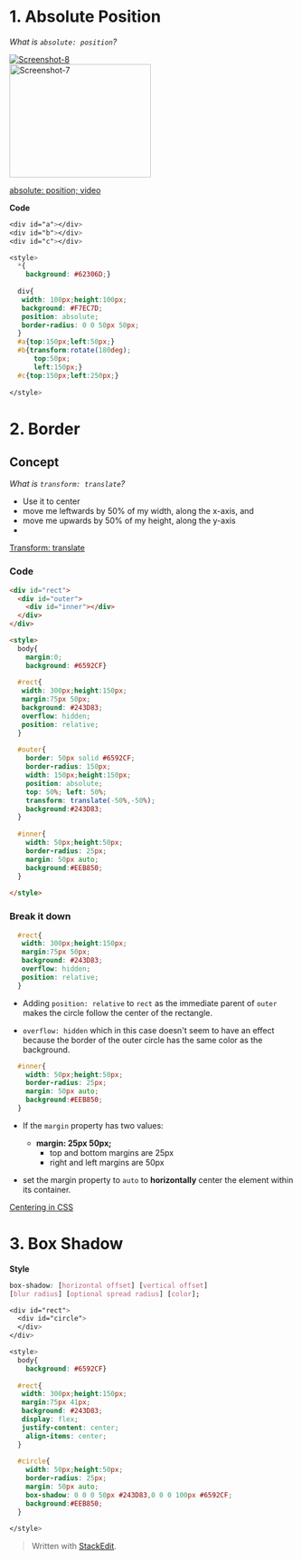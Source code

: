 # 1. Absolute Position

*What is `absolute: position`?*

<div class="row">  
<div class="column">  
<a href="https://imgbb.com/"><img src="https://i.ibb.co/VQGBdKN/Screenshot-8.png" alt="Screenshot-8" border="0"></a>
</div>  
<div class="column">  
<a href="https://imgbb.com/"><img src="https://i.ibb.co/BgZPVYJ/Screenshot-7.png" alt="Screenshot-7" border="0" height="200" width="250"></a>
</div>  
</div>

[absolute: position; video](https://www.youtube.com/watch?v=3PDQDRJq5Ls)

**Code**
```css
<div id="a"></div>
<div id="b"></div>
<div id="c"></div>

<style>
  *{
    background: #62306D;}
  
  div{
   width: 100px;height:100px;
   background: #F7EC7D;
   position: absolute;
   border-radius: 0 0 50px 50px;
  }
  #a{top:150px;left:50px;}
  #b{transform:rotate(180deg);
	  top:50px;
	  left:150px;}
  #c{top:150px;left:250px;}
  
</style>
```

# 2. Border

## Concept

*What is `transform: translate`?*
- Use it to center
-   move me leftwards by 50% of my width, along the x-axis, and
-   move me upwards by 50% of my height, along the y-axis
- 
[Transform: translate](https://stackoverflow.com/questions/46184458/transform-translate-50-50/46184660)

### Code
```html
<div id="rect">
  <div id="outer">
    <div id="inner"></div>
  </div>
</div>

<style>
  body{
    margin:0;
    background: #6592CF}
  
  #rect{
   width: 300px;height:150px;
   margin:75px 50px; 
   background: #243D83;
   overflow: hidden;
   position: relative;
  }
  
  #outer{
    border: 50px solid #6592CF;
    border-radius: 150px;
    width: 150px;height:150px;
    position: absolute;
    top: 50%; left: 50%;
    transform: translate(-50%,-50%);
    background:#243D83;
  }
  
  #inner{
    width: 50px;height:50px;
    border-radius: 25px;
    margin: 50px auto;
    background:#EEB850;
  }
  
</style>

```

### Break it down

```css
  #rect{
   width: 300px;height:150px;
   margin:75px 50px; 
   background: #243D83;
   overflow: hidden;
   position: relative;
  }
```

- Adding `position: relative` to `rect` as the immediate parent of `outer` makes the circle follow the center of the rectangle.

- `overflow: hidden` which in this case doesn't seem to have an effect because the border of the outer circle has the same color as the background.

```css
  #inner{
    width: 50px;height:50px;
    border-radius: 25px;
    margin: 50px auto;
    background:#EEB850;
  }
  ```
  
- If the  `margin`  property has two values:
	-   **margin: 25px 50px;**
	    -   top and bottom margins are 25px
	    -   right and left margins are 50px
	    
- set the margin property to `auto` to **horizontally** center the element within its container.

[Centering in CSS](https://css-tricks.com/centering-css-complete-guide/)

# 3. Box Shadow

**Style**
```css
box-shadow: [horizontal offset] [vertical offset] 
[blur radius] [optional spread radius] [color];
```
```css
<div id="rect">
  <div id="circle">
  </div>
</div>

<style>
  body{
    background: #6592CF}
  
  #rect{
   width: 300px;height:150px;
   margin:75px 41px; 
   background: #243D83;
   display: flex; 
   justify-content: center;
    align-items: center;
  }
  
  #circle{
    width: 50px;height:50px;
    border-radius: 25px;
    margin: 50px auto;
    box-shadow: 0 0 0 50px #243D83,0 0 0 100px #6592CF;
    background:#EEB850;
  }
  
</style>
```

> Written with [StackEdit](https://stackedit.io/).

<!--stackedit_data:
eyJoaXN0b3J5IjpbLTE5ODIwMDA3MDYsMTQwNzIyMjIwNiwtMT
EzMzk2OTMxMywtMjA1MTEwMjY4LC0yMDUxMTAyNjgsMTkyMzI4
MDc2Niw0MTA1NjA2MiwtOTQ2MDM0NzE0LC0yODk2NDAzNDksLT
ExMjE3MDgxMywxMzY1NDU0NDM5LDEzMDUyMzM1ODMsLTEwNjUw
MjY2MTQsLTEyMzEzODYxMTldfQ==
-->
